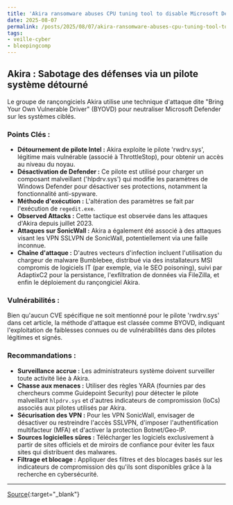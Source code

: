 ```yaml
---
title: 'Akira ransomware abuses CPU tuning tool to disable Microsoft Defender'
date: 2025-08-07
permalink: /posts/2025/08/07/akira-ransomware-abuses-cpu-tuning-tool-to-disable-microsoft-defender/
tags:
- veille-cyber
- bleepingcomp
---
```

## Akira : Sabotage des défenses via un pilote système détourné

Le groupe de rançongiciels Akira utilise une technique d'attaque dite "Bring Your Own Vulnerable Driver" (BYOVD) pour neutraliser Microsoft Defender sur les systèmes ciblés.

### Points Clés :

*   **Détournement de pilote Intel :** Akira exploite le pilote 'rwdrv.sys', légitime mais vulnérable (associé à ThrottleStop), pour obtenir un accès au niveau du noyau.
*   **Désactivation de Defender :** Ce pilote est utilisé pour charger un composant malveillant ('hlpdrv.sys') qui modifie les paramètres de Windows Defender pour désactiver ses protections, notamment la fonctionnalité anti-spyware.
*   **Méthode d'exécution :** L'altération des paramètres se fait par l'exécution de `regedit.exe`.
*   **Observed Attacks :** Cette tactique est observée dans les attaques d'Akira depuis juillet 2023.
*   **Attaques sur SonicWall :** Akira a également été associé à des attaques visant les VPN SSLVPN de SonicWall, potentiellement via une faille inconnue.
*   **Chaîne d'attaque :** D'autres vecteurs d'infection incluent l'utilisation du chargeur de malware Bumblebee, distribué via des installateurs MSI compromis de logiciels IT (par exemple, via le SEO poisoning), suivi par AdaptixC2 pour la persistance, l'exfiltration de données via FileZilla, et enfin le déploiement du rançongiciel Akira.

### Vulnérabilités :

Bien qu'aucun CVE spécifique ne soit mentionné pour le pilote 'rwdrv.sys' dans cet article, la méthode d'attaque est classée comme BYOVD, indiquant l'exploitation de faiblesses connues ou de vulnérabilités dans des pilotes légitimes et signés.

### Recommandations :

*   **Surveillance accrue :** Les administrateurs système doivent surveiller toute activité liée à Akira.
*   **Chasse aux menaces :** Utiliser des règles YARA (fournies par des chercheurs comme Guidepoint Security) pour détecter le pilote malveillant `hlpdrv.sys` et d'autres indicateurs de compromission (IoCs) associés aux pilotes utilisés par Akira.
*   **Sécurisation des VPN :** Pour les VPN SonicWall, envisager de désactiver ou restreindre l'accès SSLVPN, d'imposer l'authentification multifacteur (MFA) et d'activer la protection Botnet/Geo-IP.
*   **Sources logicielles sûres :** Télécharger les logiciels exclusivement à partir de sites officiels et de miroirs de confiance pour éviter les faux sites qui distribuent des malwares.
*   **Filtrage et blocage :** Appliquer des filtres et des blocages basés sur les indicateurs de compromission dès qu'ils sont disponibles grâce à la recherche en cybersécurité.

---
[Source](https://www.bleepingcomputer.com/news/security/akira-ransomware-abuses-cpu-tuning-tool-to-disable-microsoft-defender/){:target="_blank"}
